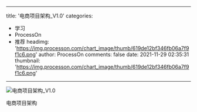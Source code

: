 
---
title: '电商项目架构_V1.0'
categories: 
 - 学习
 - ProcessOn
 - 推荐
headimg: 'https://img.processon.com/chart_image/thumb/619de12bf346fb06a7f9f1c6.png'
author: ProcessOn
comments: false
date: 2021-11-29 02:35:31
thumbnail: 'https://img.processon.com/chart_image/thumb/619de12bf346fb06a7f9f1c6.png'
---

<div>   
<img class="thumb" alt="电商项目架构_V1.0" src="https://img.processon.com/chart_image/thumb/619de12bf346fb06a7f9f1c6.png" referrerpolicy="no-referrer">
<p>电商项目架构</p>  
</div>
            